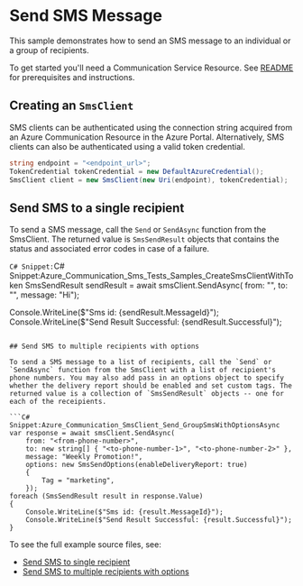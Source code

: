 # Send SMS Message

This sample demonstrates how to send an SMS message to an individual or a group of recipients.

To get started you'll need a Communication Service Resource.  See [README][README] for prerequisites and instructions.

## Creating an `SmsClient`

SMS clients can be authenticated using the connection string acquired from an Azure Communication Resource in the Azure Portal. Alternatively, SMS clients can also be authenticated using a valid token credential.

```C# Snippet:CreateSmsClientWithToken
string endpoint = "<endpoint_url>";
TokenCredential tokenCredential = new DefaultAzureCredential();
SmsClient client = new SmsClient(new Uri(endpoint), tokenCredential);
```

## Send SMS to a single recipient

To send a SMS message, call the `Send` or `SendAsync` function from the SmsClient. The returned value is `SmsSendResult` objects that contains the status and associated error codes in case of a failure.

```C# Snippet:```C# Snippet:Azure_Communication_Sms_Tests_Samples_CreateSmsClientWithToken
SmsSendResult sendResult = await smsClient.SendAsync(
    from: "<from-phone-number>",
    to: "<to-phone-number>",
    message: "Hi");

Console.WriteLine($"Sms id: {sendResult.MessageId}");
Console.WriteLine($"Send Result Successful: {sendResult.Successful}");
```

## Send SMS to multiple recipients with options

To send a SMS message to a list of recipients, call the `Send` or `SendAsync` function from the SmsClient with a list of recipient's phone numbers. You may also add pass in an options object to specify whether the delivery report should be enabled and set custom tags. The returned value is a collection of `SmsSendResult` objects -- one for each of the receipients.

```C# Snippet:Azure_Communication_SmsClient_Send_GroupSmsWithOptionsAsync
var response = await smsClient.SendAsync(
    from: "<from-phone-number>",
    to: new string[] { "<to-phone-number-1>", "<to-phone-number-2>" },
    message: "Weekly Promotion!",
    options: new SmsSendOptions(enableDeliveryReport: true)
    {
        Tag = "marketing",
    });
foreach (SmsSendResult result in response.Value)
{
    Console.WriteLine($"Sms id: {result.MessageId}");
    Console.WriteLine($"Send Result Successful: {result.Successful}");
}
```

To see the full example source files, see:

* [Send SMS to single recipient](https://github.com/Azure/azure-sdk-for-net/blob/master/sdk/communication/Azure.Communication.Sms/tests/samples/Sample1_SmsClient.cs)
* [Send SMS to multiple recipients with options](https://github.com/Azure/azure-sdk-for-net/blob/master/sdk/communication/Azure.Communication.Sms/tests/samples/Sample1_SmsClient.cs)

[README]: https://github.com/Azure/azure-sdk-for-net/blob/master/sdk/communication/Azure.Communication.Sms/README.md#getting-started
